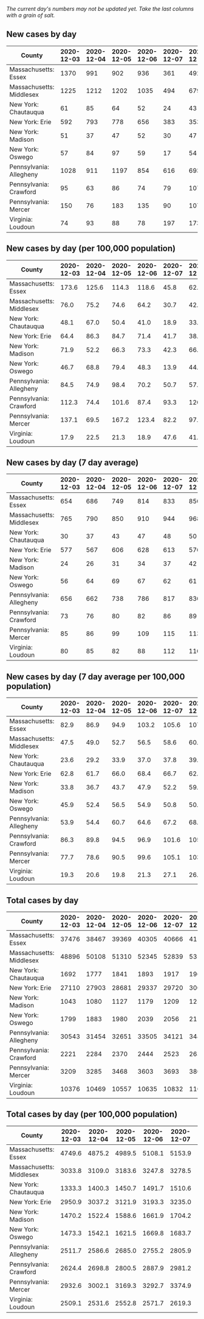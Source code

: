_The current day's numbers may not be updated yet. Take the last columns with a grain of salt._
## New cases by day

| County | 2020-12-03 | 2020-12-04 | 2020-12-05 | 2020-12-06 | 2020-12-07 | 2020-12-08 | 2020-12-09 |
| --- | --- | --- | --- | --- | --- | --- | --- |
| Massachusetts: Essex | 1370 | 991 | 902 | 936 | 361 | 492 |  |
| Massachusetts: Middlesex | 1225 | 1212 | 1202 | 1035 | 494 | 679 |  |
| New York: Chautauqua | 61 | 85 | 64 | 52 | 24 | 43 |  |
| New York: Erie | 592 | 793 | 778 | 656 | 383 | 353 |  |
| New York: Madison | 51 | 37 | 47 | 52 | 30 | 47 |  |
| New York: Oswego | 57 | 84 | 97 | 59 | 17 | 54 |  |
| Pennsylvania: Allegheny | 1028 | 911 | 1197 | 854 | 616 | 693 |  |
| Pennsylvania: Crawford | 95 | 63 | 86 | 74 | 79 | 107 |  |
| Pennsylvania: Mercer | 150 | 76 | 183 | 135 | 90 | 107 |  |
| Virginia: Loudoun | 74 | 93 | 88 | 78 | 197 | 173 |  |

## New cases by day (per 100,000 population)

| County | 2020-12-03 | 2020-12-04 | 2020-12-05 | 2020-12-06 | 2020-12-07 | 2020-12-08 | 2020-12-09 |
| --- | --- | --- | --- | --- | --- | --- | --- |
| Massachusetts: Essex | 173.6 | 125.6 | 114.3 | 118.6 | 45.8 | 62.4 |  |
| Massachusetts: Middlesex | 76.0 | 75.2 | 74.6 | 64.2 | 30.7 | 42.1 |  |
| New York: Chautauqua | 48.1 | 67.0 | 50.4 | 41.0 | 18.9 | 33.9 |  |
| New York: Erie | 64.4 | 86.3 | 84.7 | 71.4 | 41.7 | 38.4 |  |
| New York: Madison | 71.9 | 52.2 | 66.3 | 73.3 | 42.3 | 66.3 |  |
| New York: Oswego | 46.7 | 68.8 | 79.4 | 48.3 | 13.9 | 44.2 |  |
| Pennsylvania: Allegheny | 84.5 | 74.9 | 98.4 | 70.2 | 50.7 | 57.0 |  |
| Pennsylvania: Crawford | 112.3 | 74.4 | 101.6 | 87.4 | 93.3 | 126.4 |  |
| Pennsylvania: Mercer | 137.1 | 69.5 | 167.2 | 123.4 | 82.2 | 97.8 |  |
| Virginia: Loudoun | 17.9 | 22.5 | 21.3 | 18.9 | 47.6 | 41.8 |  |

## New cases by day (7 day average)

| County | 2020-12-03 | 2020-12-04 | 2020-12-05 | 2020-12-06 | 2020-12-07 | 2020-12-08 | 2020-12-09 |
| --- | --- | --- | --- | --- | --- | --- | --- |
| Massachusetts: Essex | 654 | 686 | 749 | 814 | 833 | 850 |  |
| Massachusetts: Middlesex | 765 | 790 | 850 | 910 | 944 | 968 |  |
| New York: Chautauqua | 30 | 37 | 43 | 47 | 48 | 50 |  |
| New York: Erie | 577 | 567 | 606 | 628 | 613 | 576 |  |
| New York: Madison | 24 | 26 | 31 | 34 | 37 | 42 |  |
| New York: Oswego | 56 | 64 | 69 | 67 | 62 | 61 |  |
| Pennsylvania: Allegheny | 656 | 662 | 738 | 786 | 817 | 830 |  |
| Pennsylvania: Crawford | 73 | 76 | 80 | 82 | 86 | 89 |  |
| Pennsylvania: Mercer | 85 | 86 | 99 | 109 | 115 | 113 |  |
| Virginia: Loudoun | 80 | 85 | 82 | 88 | 112 | 110 |  |

## New cases by day (7 day average per 100,000 population)

| County | 2020-12-03 | 2020-12-04 | 2020-12-05 | 2020-12-06 | 2020-12-07 | 2020-12-08 | 2020-12-09 |
| --- | --- | --- | --- | --- | --- | --- | --- |
| Massachusetts: Essex | 82.9 | 86.9 | 94.9 | 103.2 | 105.6 | 107.7 |  |
| Massachusetts: Middlesex | 47.5 | 49.0 | 52.7 | 56.5 | 58.6 | 60.1 |  |
| New York: Chautauqua | 23.6 | 29.2 | 33.9 | 37.0 | 37.8 | 39.4 |  |
| New York: Erie | 62.8 | 61.7 | 66.0 | 68.4 | 66.7 | 62.7 |  |
| New York: Madison | 33.8 | 36.7 | 43.7 | 47.9 | 52.2 | 59.2 |  |
| New York: Oswego | 45.9 | 52.4 | 56.5 | 54.9 | 50.8 | 50.0 |  |
| Pennsylvania: Allegheny | 53.9 | 54.4 | 60.7 | 64.6 | 67.2 | 68.3 |  |
| Pennsylvania: Crawford | 86.3 | 89.8 | 94.5 | 96.9 | 101.6 | 105.2 |  |
| Pennsylvania: Mercer | 77.7 | 78.6 | 90.5 | 99.6 | 105.1 | 103.3 |  |
| Virginia: Loudoun | 19.3 | 20.6 | 19.8 | 21.3 | 27.1 | 26.6 |  |

## Total cases by day

| County | 2020-12-03 | 2020-12-04 | 2020-12-05 | 2020-12-06 | 2020-12-07 | 2020-12-08 | 2020-12-09 |
| --- | --- | --- | --- | --- | --- | --- | --- |
| Massachusetts: Essex | 37476 | 38467 | 39369 | 40305 | 40666 | 41158 |  |
| Massachusetts: Middlesex | 48896 | 50108 | 51310 | 52345 | 52839 | 53518 |  |
| New York: Chautauqua | 1692 | 1777 | 1841 | 1893 | 1917 | 1960 |  |
| New York: Erie | 27110 | 27903 | 28681 | 29337 | 29720 | 30073 |  |
| New York: Madison | 1043 | 1080 | 1127 | 1179 | 1209 | 1256 |  |
| New York: Oswego | 1799 | 1883 | 1980 | 2039 | 2056 | 2110 |  |
| Pennsylvania: Allegheny | 30543 | 31454 | 32651 | 33505 | 34121 | 34814 |  |
| Pennsylvania: Crawford | 2221 | 2284 | 2370 | 2444 | 2523 | 2630 |  |
| Pennsylvania: Mercer | 3209 | 3285 | 3468 | 3603 | 3693 | 3800 |  |
| Virginia: Loudoun | 10376 | 10469 | 10557 | 10635 | 10832 | 11005 |  |

## Total cases by day (per 100,000 population)

| County | 2020-12-03 | 2020-12-04 | 2020-12-05 | 2020-12-06 | 2020-12-07 | 2020-12-08 | 2020-12-09 |
| --- | --- | --- | --- | --- | --- | --- | --- |
| Massachusetts: Essex | 4749.6 | 4875.2 | 4989.5 | 5108.1 | 5153.9 | 5216.3 |  |
| Massachusetts: Middlesex | 3033.8 | 3109.0 | 3183.6 | 3247.8 | 3278.5 | 3320.6 |  |
| New York: Chautauqua | 1333.3 | 1400.3 | 1450.7 | 1491.7 | 1510.6 | 1544.5 |  |
| New York: Erie | 2950.9 | 3037.2 | 3121.9 | 3193.3 | 3235.0 | 3273.4 |  |
| New York: Madison | 1470.2 | 1522.4 | 1588.6 | 1661.9 | 1704.2 | 1770.5 |  |
| New York: Oswego | 1473.3 | 1542.1 | 1621.5 | 1669.8 | 1683.7 | 1728.0 |  |
| Pennsylvania: Allegheny | 2511.7 | 2586.6 | 2685.0 | 2755.2 | 2805.9 | 2862.9 |  |
| Pennsylvania: Crawford | 2624.4 | 2698.8 | 2800.5 | 2887.9 | 2981.2 | 3107.7 |  |
| Pennsylvania: Mercer | 2932.6 | 3002.1 | 3169.3 | 3292.7 | 3374.9 | 3472.7 |  |
| Virginia: Loudoun | 2509.1 | 2531.6 | 2552.8 | 2571.7 | 2619.3 | 2661.2 |  |
